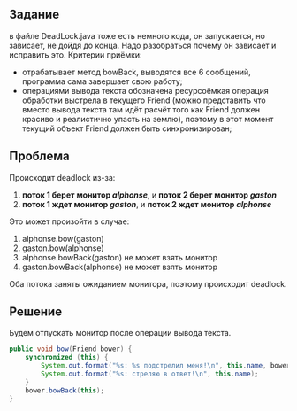 ## Задание
в файле DeadLock.java тоже есть немного кода, он запускается, но зависает, не дойдя до конца. Надо разобраться почему он зависает и исправить это.
Критерии приёмки:
- отрабатывает метод bowBack, выводятся все 6 сообщений, программа сама завершает свою работу;
- операциями вывода текста обозначена ресурсоёмкая операция обработки выстрела в текущего Friend (можно представить что вместо вывода текста там идёт расчёт того как Friend должен красиво и реалистично упасть на землю), поэтому в этот момент текущий объект Friend должен быть синхронизирован;

## Проблема
Происходит deadlock из-за:
1. __поток 1 берет монитор _alphonse___, и __поток 2 берет монитор _gaston___
2. __поток 1 ждет монитор _gaston___, и __поток 2 ждет монитор _alphonse___

Это может произойти в случае:
1. alphonse.bow(gaston)
2. gaston.bow(alphonse)
3. alphonse.bowBack(gaston) не может взять монитор  
4. gaston.bowBack(alphonse) не может взять монитор 

Оба потока заняты ожиданием монитора, поэтому происходит deadlock.                        

## Решение
Будем отпускать монитор после операции вывода текста.
```java
public void bow(Friend bower) {
    synchronized (this) {
        System.out.format("%s: %s подстрелил меня!\n", this.name, bower.getName());
        System.out.format("%s: стреляю в ответ!\n", this.name);
    }
    bower.bowBack(this);
}
```
